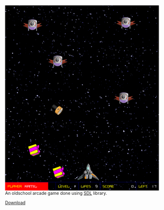 <img
  align="left"
  src="https://github.com/Karmello/space-jam-arcade-game/blob/master/screenshots/2.png?raw=true"
  alt="SpaceJamArcadeGame"
  width="525px"
/>
An oldschool arcade game done using [SDL](http://libsdl.org) library.

[Download](https://tinyurl.com/y987o4zh)

